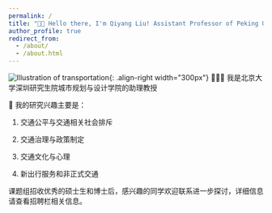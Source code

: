 ```yaml
---
permalink: /
title: "👋🏼 Hello there, I'm Qiyang Liu! Assistant Professor of Peking University"
author_profile: true
redirect_from: 
  - /about/
  - /about.html
---
```




![Illustration of transportation](/images/ttransportation_bot.png){: .align-right width="300px"}
👨🏻‍💻 我是北京大学深圳研究生院城市规划与设计学院的助理教授

🔬 我的研究兴趣主要是：

1. 交通公平与交通相关社会排斥

2. 交通治理与政策制定

3. 交通文化与心理

4. 新出行服务和非正式交通

课题组招收优秀的硕士生和博士后，感兴趣的同学欢迎联系进一步探讨，详细信息请查看招聘栏相关信息。

